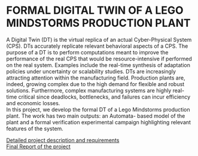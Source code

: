 # FORMAL DIGITAL TWIN OF A LEGO MINDSTORMS PRODUCTION PLANT
A Digital Twin (DT) is the virtual replica of an actual Cyber-Physical System
(CPS). DTs accurately replicate relevant behavioral aspects of a CPS. The
purpose of a DT is to perform computations meant to improve the performance
of the real CPS that would be resource-intensive if performed on the real
system. Examples include the real-time synthesis of adaptation policies under
uncertainty or scalability studies.
DTs are increasingly attracting attention within the manufacturing field.
Production plants are, indeed, growing complex due to the high demand for
flexible and robust solutions. Furthermore, complex manufacturing systems
are highly real-time critical since deadlocks, bottlenecks, and failures can incur
efficiency and economic losses. \
In this project, we develop the formal DT of a Lego
Mindstorms production plant. The work has two main outputs: an Automata-
based model of the plant and a formal verification experimental campaign
highlighting relevant features of the system.

[Detailed project description and requirements](https://github.com/maurofama99/formal-methods-project/blob/main/project_description.pdf) \
[Final Report of the project](https://github.com/maurofama99/formal-methods-project/blob/main/report/project_report.pdf)
